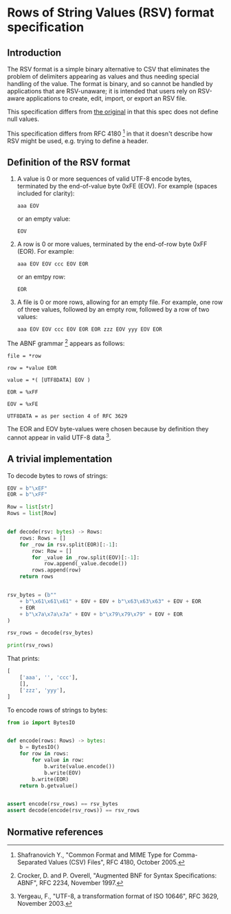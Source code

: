 # Rows of String Values (RSV) format specification

## Introduction

The RSV format is a simple binary alternative to CSV that eliminates the problem of delimiters appearing as values and thus needing special handling of the value.  The format is binary, and so cannot be handled by applications that are RSV-unaware; it is intended that users rely on RSV-aware applications to create, edit, import, or export an RSV file.

This specification differs from [the original](https://github.com/Stenway/RSV-Specification) in that this spec does not define null values.

This specification differs from RFC 4180 [^1] in that it doesn't describe how RSV might be used, e.g. trying to define a header.


## Definition of the RSV format

 1. A value is 0 or more sequences of valid UTF-8 encode bytes, terminated by the end-of-value byte 0xFE (EOV).  For example (spaces included for clarity):

    `aaa EOV`

    or an empty value:

    `EOV`

 2. A row is 0 or more values, terminated by the end-of-row byte 0xFF (EOR).  For example:

    `aaa EOV EOV ccc EOV EOR`

    or an emtpy row:

    `EOR`

 3. A file is 0 or more rows, allowing for an empty file.  For example, one row of three values, followed by an empty row, followed by a row of two values:

    `aaa EOV EOV ccc EOV EOR EOR zzz EOV yyy EOV EOR`

The ABNF grammar [^2] appears as follows:

`file = *row`

`row = *value EOR`

`value = *( [UTF8DATA] EOV )`

`EOR = %xFF`

`EOV = %xFE`

`UTF8DATA = as per section 4 of RFC 3629`

The EOR and EOV byte-values were chosen because by definition they cannot appear in valid UTF-8 data [^3].

## A trivial implementation

To decode bytes to rows of strings:

```python
EOV = b"\xEF"
EOR = b"\xFF"

Row = list[str]
Rows = list[Row]


def decode(rsv: bytes) -> Rows:
    rows: Rows = []
    for _row in rsv.split(EOR)[:-1]:
        row: Row = []
        for _value in _row.split(EOV)[:-1]:
            row.append(_value.decode())
        rows.append(row)
    return rows


rsv_bytes = (b""
    + b"\x61\x61\x61" + EOV + EOV + b"\x63\x63\x63" + EOV + EOR
    + EOR
    + b"\x7a\x7a\x7a" + EOV + b"\x79\x79\x79" + EOV + EOR
)

rsv_rows = decode(rsv_bytes)

print(rsv_rows)
```

That prints:

```python
[
    ['aaa', '', 'ccc'],
    [],
    ['zzz', 'yyy'],
]
```

To encode rows of strings to bytes:

```python
from io import BytesIO


def encode(rows: Rows) -> bytes:
    b = BytesIO()
    for row in rows:
        for value in row:
            b.write(value.encode())
            b.write(EOV)
        b.write(EOR)
    return b.getvalue()


assert encode(rsv_rows) == rsv_bytes
assert decode(encode(rsv_rows)) == rsv_rows
```

## Normative references

[^1]: Shafranovich Y., "Common Format and MIME Type for Comma-Separated Values (CSV) Files", RFC 4180, October 2005.
[^2]: Crocker, D. and P. Overell, "Augmented BNF for Syntax Specifications: ABNF", RFC 2234, November 1997.
[^3]: Yergeau, F., "UTF-8, a transformation format of ISO 10646", RFC 3629, November 2003.
